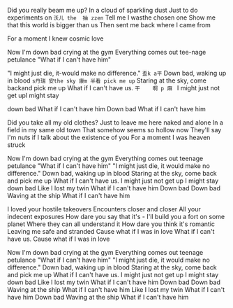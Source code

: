 Did you really beam me up?
In a cloud of sparkling dust
Just to do   experiments on 
          `沃儿 the  抽 zzen`
Tell me I wasthe  chosen one
Show me that this world is bigger   than us
Then sent me  back where I came    from

For a moment I knew cosmic love

Now I'm down bad crying at the gym
Everything comes out tee-nage petulance
"What if I can't have him"

"I might just die, it-would make no difference."
          `歪k a平`
Down bad, waking up in blood
`s丹瑞 安the sky 康m 半看 pick me up`
Staring at the sky, come backand   pick me up
What if I can't have us.
                 ` 干    啊 p 麻  ` 
I might just not get  upI might stay  

down bad
What if I can't have him
Down bad
What if I can't have him




Did you take all my old clothes?
Just to leave me here   naked and alone
In a field in my same old town
That somehow seems so hollow now
They'll say I'm nuts if I talk about the existence of you
For a moment I was heaven struck

Now I'm down bad crying at the gym
Everything comes out teenage petulance
"What if I can't have him"
"I might just die, it would make no difference."
Down bad, waking up in blood
Staring at the sky, come back and pick me up
What if I can't have us.
I might just not get up
I might stay down bad
Like I lost my twin
What if I can't have him
Down bad
Down bad
Waving at the ship
What if I can't have him



I loved your hostile takeovers
Encounters closer and closer
All your indecent exposures
How dare you say that it's -
I'll build you a fort on some planet
Where they can all understand it
How dare you think it's romantic
Leaving me safe and stranded
Cause what if I was in love
What if I can't have us.
Cause what if I was in love




Now I'm down bad crying at the gym
Everything comes out teenage petulance
"What if I can't have him"
"I might just die, it would make no difference."
Down bad, waking up in blood
Staring at the sky, come back and pick me up
What if I can't have us.
I might just not get up
I might stay down bad
Like I lost my twin
What if I can't have him
Down bad
Down bad
Waving at the ship
What if I can't have him
Like I lost my twin
What if I can't have him
Down bad
Waving at the ship
What if I can't have him